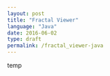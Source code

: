 ```yaml
---
layout: post
title: "Fractal Viewer"
language: "Java"
date: 2016-06-02
type: draft
permalink: /fractal_viewer-java
---
```


temp
